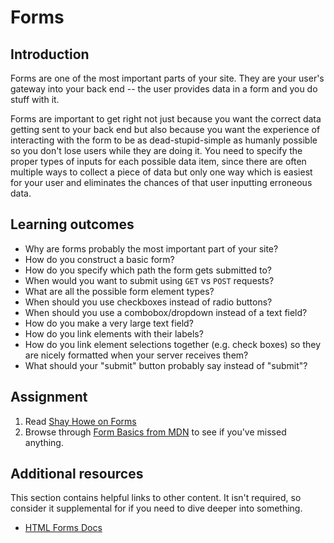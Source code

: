 # Forms

## Introduction

Forms are one of the most important parts of your site. They are your user's gateway into your back end -- the user provides data in a form and you do stuff with it.

Forms are important to get right not just because you want the correct data getting sent to your back end but also because you want the experience of interacting with the form to be as dead-stupid-simple as humanly possible so you don't lose users while they are doing it. You need to specify the proper types of inputs for each possible data item, since there are often multiple ways to collect a piece of data but only one way which is easiest for your user and eliminates the chances of that user inputting erroneous data.

## Learning outcomes

* Why are forms probably the most important part of your site?
* How do you construct a basic form?
* How do you specify which path the form gets submitted to?
* When would you want to submit using `GET` vs `POST` requests?
* What are all the possible form element types?
* When should you use checkboxes instead of radio buttons?
* When should you use a combobox/dropdown instead of a text field?
* How do you make a very large text field?
* How do you link elements with their labels?
* How do you link element selections together \(e.g. check boxes\) so they are nicely formatted when your server receives them?
* What should your "submit" button probably say instead of "submit"?

## Assignment

1. Read [Shay Howe on Forms](http://learn.shayhowe.com/html-css/building-forms)
2. Browse through [Form Basics from MDN](https://developer.mozilla.org/en-US/docs/Web/Guide/HTML/Forms/My_first_HTML_form) to see if you've missed anything.

## Additional resources

This section contains helpful links to other content. It isn't required, so consider it supplemental for if you need to dive deeper into something.

* [HTML Forms Docs](http://www.w3schools.com/html/html_forms.asp)

